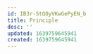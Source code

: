 ```yaml
---
id: IB3r-StQOyVKwGePyEN_b
title: Principle
desc: ''
updated: 1639759645941
created: 1639759645941
---
```


